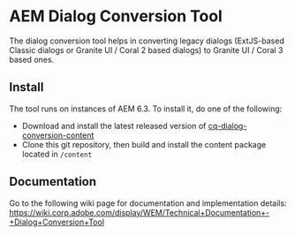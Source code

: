 AEM Dialog Conversion Tool
==========================

The dialog conversion tool helps in converting legacy dialogs (ExtJS-based Classic dialogs or Granite UI / Coral 2 based dialogs) to Granite UI / Coral 3 based ones.

Install
-------

The tool runs on instances of AEM 6.3. To install it, do one of the following:

* Download and install the latest released version of [cq-dialog-conversion-content](http://nexus.bsl.eur.adobe.com/content/repositories/releases/com/adobe/cq/cq-dialog-conversion-content/0.0.2/cq-dialog-conversion-content-0.0.2.zip)
* Clone this git repository, then build and install the content package located in `/content`

Documentation
-------------

Go to the following wiki page for documentation and implementation details: https://wiki.corp.adobe.com/display/WEM/Technical+Documentation+-+Dialog+Conversion+Tool
